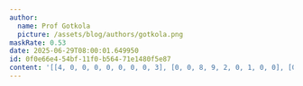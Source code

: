 ```yaml
---
author:
  name: Prof Gotkola
  picture: /assets/blog/authors/gotkola.png
maskRate: 0.53
date: 2025-06-29T08:00:01.649950
id: 0f0e66e4-54bf-11f0-b564-71e1480f5e87
content: '[[4, 0, 0, 0, 0, 0, 0, 0, 3], [0, 0, 8, 9, 2, 0, 1, 0, 0], [0, 0, 0, 6, 0, 4, 7, 8, 2], [0, 7, 6, 2, 4, 0, 3, 0, 1], [8, 0, 0, 3, 0, 1, 5, 2, 6], [3, 0, 0, 5, 0, 6, 0, 7, 0], [0, 0, 3, 8, 6, 0, 4, 0, 7], [0, 8, 0, 0, 0, 0, 0, 3, 0], [6, 5, 0, 4, 3, 9, 0, 0, 0]]'
---
```

